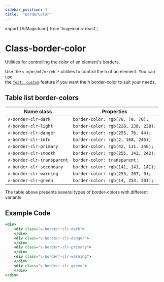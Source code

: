 ```yaml
---
sidebar_position: 3
title:  "BorderColor"
---
```


import {AiMagicIcon} from 'hugeicons-react';

# Class-border-color <AiMagicIcon className='icon' />

Utilities for controlling the color of an element's borders.

Use the `v-m/mt/ml/mr/mb-*` utilities to control the h of an element.
You can use <br /> the [`feat: custom`](/docs/Core-Features/V-custom.md) feature if you want the h border-color to suit your needs.

## Table list border-colors

| Name class   | Properties   |
|---------------------------|---------------------------------------|
| `v-border-clr-dark`       | `border-color: rgb(70, 70, 70);`      |
| `v-border-clr-light`      | `border-color: rgb(238, 238, 238);`   |
| `v-border-clr-danger`     | `border-color: rgb(255, 76, 44);`     |
| `v-border-clr-info`       | `border-color: rgb(2, 168, 245);`     |
| `v-border-clr-primary`    | `border-color: rgb(42, 131, 248);`    |
| `v-border-clr-smooth`     | `border-color: rgb(255, 242, 242);`   |
| `v-border-clr-transparent`| `border-color: transparent;`         |
| `v-border-clr-secondary`  | `border-color: rgb(141, 141, 141);`   |
| `v-border-clr-warning`    | `border-color: rgb(253, 207, 0);`     |
| `v-border-clr-green`      | `border-color: rgb(14, 253, 201);`    |


The table above presents several types of border-colors with different variants.

## Example Code
``` jsx title="h.html"	
<div>
    <div class="v-borderr-clr-dark">
    </div>
    <div class="v-borderr-clr-danger">
    </div>
    <div class="v-borderr-clr-primary">
    </div>
    <div class="v-borderr-clr-warning">
    </div>
    <div class="v-borderr-clr-green">
    </div>
</div>
```